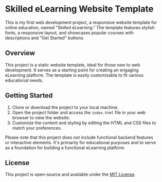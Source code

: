 # Skilled eLearning Website Template

This is my first web development project, a responsive website template for online education, named "Skilled eLearning." The template features stylish fonts, a responsive layout, and showcases popular courses with descriptions and "Get Started" buttons. 

## Overview

This project is a static website template, ideal for those new to web development. It serves as a starting point for creating an engaging eLearning platform. The template is easily customizable to fit various educational needs.

## Getting Started

1. Clone or download the project to your local machine.
2. Open the project folder and access the `index.html` file in your web browser to view the website.
3. Customize the content and styling by editing the HTML and CSS files to match your preferences.

Please note that this project does not include functional backend features or interactive elements. It's primarily for educational purposes and to serve as a foundation for building a functional eLearning platform.

## License

This project is open-source and available under the [MIT License](LICENSE).